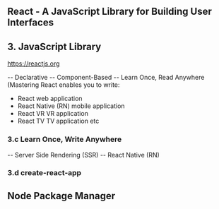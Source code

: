 ## React - A JavaScript Library for Building User Interfaces
## 3. JavaScript Library 
https://reactjs.org

-- Declarative
-- Component-Based
-- Learn Once, Read Anywhere (Mastering React enables you to write:
- React web application
- React Native (RN) mobile application
- React VR VR application
- React TV TV application etc

### 3.c Learn Once, Write Anywhere
-- Server Side Rendering (SSR)
-- React Native (RN)

### 3.d create-react-app

## Node Package Manager